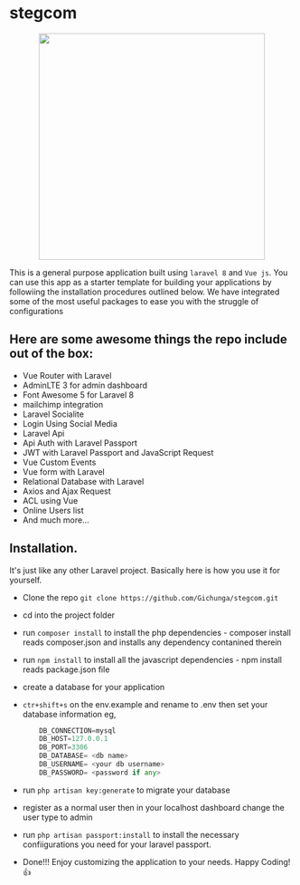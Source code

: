 # stegcom


<p align="center"><a href="https://laravel.com" target="_blank"><img src="https://raw.githubusercontent.com/laravel/art/master/logo-lockup/5%20SVG/2%20CMYK/1%20Full%20Color/laravel-logolockup-cmyk-red.svg" width="400"></a></p>


This is a general purpose application built using `laravel 8` and `Vue js`. You can use this app as a starter template for building your applications by followiing the installation procedures outlined below.
We have integrated some of the most useful packages to ease you with the struggle of configurations

 ## Here are some awesome things the repo include out of the box:
  * Vue Router with Laravel
  * AdminLTE 3 for admin dashboard
  * Font Awesome 5 for Laravel 8
  * mailchimp integration
  * Laravel Socialite
  * Login Using Social Media
  * Laravel Api
  * Api Auth with Laravel Passport
  * JWT with Laravel Passport and JavaScript Request
  * Vue Custom Events
  * Vue form with Laravel
  * Relational Database with Laravel
  * Axios and Ajax Request
  * ACL using Vue
  * Online Users list
  * And much more...

## Installation.

It's just like any other Laravel project. Basically here is how you use it for yourself.
* Clone the repo `git clone https://github.com/Gichunga/stegcom.git`
* cd into the project folder
* run `composer install` to install the php dependencies - composer install reads composer.json and installs any dependency contanined therein
* run `npm install` to install all the javascript dependencies - npm install reads package.json file
* create a database for your application
* `ctr+shift+s` on the env.example and rename to .env then set your database information eg,

    ```python
        DB_CONNECTION=mysql
        DB_HOST=127.0.0.1
        DB_PORT=3306
        DB_DATABASE= <db name>
        DB_USERNAME= <your db username>
        DB_PASSWORD= <password if any>
     ```
* run `php artisan key:generate` to migrate your database
* register as a normal user then in your localhost dashboard change the user type to admin
* run `php artisan passport:install` to install the necessary confiigurations you need for your laravel passport.
* Done!!! Enjoy customizing the application to your needs. Happy Coding! 👍

